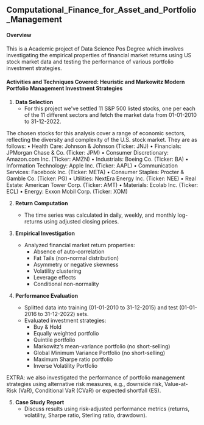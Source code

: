 ## Computational_Finance_for_Asset_and_Portfolio_Management

#### Overview
This is a Academic project of Data Science Pos Degree which involves investigating the empirical properties of financial market returns using US stock market data and testing the performance of various portfolio investment strategies.

#### Activities and Techniques Covered: Heuristic and Markowitz Modern Portfolio Management Investment Strategies

1. **Data Selection**
   - For this project we've settled 11 S&P 500 listed stocks, one per each of the 11 different sectors and fetch the market data from 01-01-2010 to 31-12-2022.
  
The chosen stocks for this analysis cover a range of economic sectors, reflecting the diversity and complexity of the U.S. stock market. They are as follows:
• Health Care: Johnson & Johnson (Ticker: JNJ)
• Financials: JPMorgan Chase & Co. (Ticker: JPM)
• Consumer Discretionary: Amazon.com Inc. (Ticker: AMZN)
• Industrials: Boeing Co. (Ticker: BA)
• Information Technology: Apple Inc. (Ticker: AAPL)
• Communication Services: Facebook Inc. (Ticker: META)
• Consumer Staples: Procter & Gamble Co. (Ticker: PG)
• Utilities: NextEra Energy Inc. (Ticker: NEE)
• Real Estate: American Tower Corp. (Ticker: AMT)
• Materials: Ecolab Inc. (Ticker: ECL)
• Energy: Exxon Mobil Corp. (Ticker: XOM)


2. **Return Computation**
   - The time series was calculated in daily, weekly, and monthly log-returns using adjusted closing prices.

3. **Empirical Investigation**
   - Analyzed financial market return properties:
     - Absence of auto-correlation
     - Fat Tails (non-normal distribution)
     - Asymmetry or negative skewness
     - Volatility clustering
     - Leverage effects
     - Conditional non-normality

4. **Performance Evaluation**
   - Splitted data into training (01-01-2010 to 31-12-2015) and test (01-01-2016 to 31-12-2022) sets.
   - Evaluated investment strategies:
     - Buy & Hold
     - Equally weighted portfolio
     - Quintile portfolio
     - Markowitz’s mean-variance portfolio (no short-selling)
     - Global Minimum Variance Portfolio (no short-selling)
     - Maximum Sharpe ratio portfolio
     - Inverse Volatility Portfolio

EXTRA: we also investigated the performance of portfolio management strategies using alternative risk measures, e.g., downside risk, Value-at-Risk (VaR), Conditional VaR (CVaR) or expected shortfall (ES).

5. **Case Study Report**
   - Discuss results using risk-adjusted performance metrics (returns, volatility, Sharpe ratio, Sterling ratio, drawdown).
